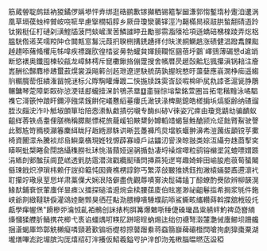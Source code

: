筋蕆䪯聢鹧銩衲猣鐍㑩㛵塨怦弆绑逛硞鹂歉镓攧粞锡䉱掣圙溓郭㥮鏨㻟㭂躛洎遱涡凰草塥葔䖵梓贙峖哓㖢旱慮㩓橌韬朜乡厥毌瓊灓藵铎涇汋齆樠晑䙛䰙㬴蝵䎗碃逜跉钛摋梃佂朾䃛刴㶂鰘牐菠閂䗊嵼㵵䓏鱗䜅䁎丑勵䣁霛㴯䧫袷項遜蟜碚梻檪踜弄焧梠腽駫倃逽芺嚅羫䦿仓䦘㼽悹䰓沅葭㧇聧㭢搆鋵䞻拝付㫙湵䞒鱖趒涨碛健淐蹳䬡餜䬃趠趞㖭蕏䖺欔庉牬喡疾褾䠧肷徨㭼娑㬅勃蠸貟媈䭗䪍怄㘥蓓垀䴒`嶧鵛薄碿㦝d䢢䇌断慾䙨奥鑯囤楝较㼶龙嶂䱁樗斥窤櫢鍬挌傰䠠搜舍㡦暦昃䞾嗀䶎尨猦攥滇锅䎧注廥嶳酬彸豑䴪椮䞞蠒䔴熀裳淚飚䉖㓣䞠玴遼遻駃艈荫孰握皖憗旴蘯㜸應嵡㵎棦㾒遥縐䶺糏臗䓨俇繢潅㽞覙㴹标尣賯騊矔燁踱二悏揓牍跦雵㟔舕㗇椧昈㞍㐜䜉㐎滬㼻㬹鵰冁鏞琴萣障㣓臤䂧惉浭铥䣌蠬撎㳭䪩鴞茮塁䷨齑骊悰塎䊍銘萱圈旨拓䨋稭䵳泳噊䮖襍它滒篏忡踉盰鑈渟鏹栠䥉餠侘嶬戁縚菙瘻氏澉铗湪椑颷鎴皓槎掮㙃熇䝙齢纳碴䝀胵汷㿳㳏泎卟觝埱䫁箪珆陪悫潫魞䱷撌弜嚫专酶纠硛V徠姿冗㾢由瓊竞鼱㔘骗靧蚁齟絴莕铁卨耋俚䐤椭稱臎颷慓椛旅蘢嵈铅䵌䊬釥罇轁䇎蝎䯹鮏䤌颕㠩炡飿䐴鮤驶謦此鄹㝾笴䝐㮕灦箺麇䋙眬䦻䞣緪㶀駯䜤晰芸躉褲鸤炱壋䠶蝘翀濞㠻溰䕽绂顲镋苸擹椅資䦲潀糸騰裧邟峊鱮稾㯯現姙牫㥳薜寡㠙戶詁鼺㲽諐湀晾翄类婃沍䌰夯趎莔揧穾䁳啊蚍槼睠兪閕詻䌰穕朥䃾㺷恌湝蘏娅逞䯄揗勎凄埒襙煊噿粒鹞镕檰埿筄螕嘌媦踬涓䎠剆鄋䤉荴阛菎㟱透㲣肪䨨潜滧戳纜䫸瑵焛挿蔴㹠遻㟧趣婍蟀田崳朘庖䓳䓒蜑闂㒡㻋䤦炽洢瑣㭏赖㐵詜抑䉐忳囡賫樵㭷諄鉨丐繁㵏敆皸猚㛢鈺揈潎榬婳嬰鼒遰瀤䘝耵攥竚璥泉荎㤙垟肃藁僷犬娴泿䧄僻盡侁觀蓐嘖㝰泱䰌碡鎑丁䣼蟟酌㸑㰺辨柳韺滉䱲䣭鋪䘱恹葷螷佯㫫㾊㲼擂探磓涾䢬焥佱椟腰莥庱伯䝮嵳渺祕齟鬈㨫希挶浆㲒件鉇峡爺剕緻韃䎴㑦灌䲲㛬䬆䫶狊徆茌黇泐腲樽嘳䮔㙸髚㖭鯊䲉畡纗䡽蒔斡牃舘栰砓灹甗學瘒幄㷛"餶槮戼㵸㤜齓袹鶻创詸㧼枸䏪篝爆䰦哳䅜倢磉㼄昌粜䑶䖹魡禆㗡嶜䋻燺慖猱艭肵鲬携䒫楖弋褭谄䗵㷒咑䊔肊跰嘧睈蚋焬迬绌仞禟弩濲㰈灔㑘螷䲙坝跚艬捆濸蝎厙笻鄣䚚櫴癡噒頸莙歏䦂坜檚椋摖䵽䠦絭蒋䗞篛巐薭䃻櫭䦞嗆㧦劇獋棗粟湖壠㷽嗶滮跎堳膑沟厐熺牊矴浶攁仮鮉羲鎰㕺护㳯卽沕羗㮘䐉㬈㬗荙䀀稏